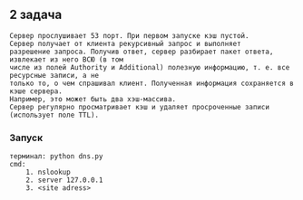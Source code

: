 ## 2 задача
    Сервер прослушивает 53 порт. При первом запуске кэш пустой.
    Сервер получает от клиента рекурсивный запрос и выполняет
    разрешение запроса. Получив ответ, сервер разбирает пакет ответа, извлекает из него ВСЮ (в том
    числе из полей Authority и Additional) полезную информацию, т. е. все ресурсные записи, а не
    только то, о чем спрашивал клиент. Полученная информация сохраняется в кэше сервера.
    Например, это может быть два хэш-массива.
    Сервер регулярно просматривает кэш и удаляет просроченные записи (использует поле TTL).

### Запуск
    терминал: python dns.py
    cmd: 
        1. nslookup
        2. server 127.0.0.1
        3. <site adress>
